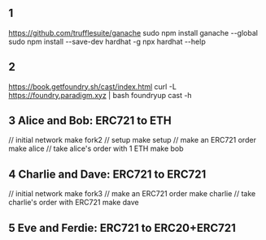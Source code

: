 
## 1
https://github.com/trufflesuite/ganache
sudo npm install ganache --global
sudo npm install --save-dev hardhat -g
npx hardhat --help


## 2
https://book.getfoundry.sh/cast/index.html
curl -L https://foundry.paradigm.xyz | bash
foundryup
cast -h

## 3 Alice and Bob: ERC721 to ETH
// initial network
make fork2
// setup
make setup
// make an ERC721 order
make alice
// take alice's order with 1 ETH
make bob

## 4 Charlie and Dave: ERC721 to ERC721
// initial network
make fork3
// make an ERC721 order
make charlie
// take charlie's order with ERC721
make dave

## 5 Eve and Ferdie: ERC721 to ERC20+ERC721